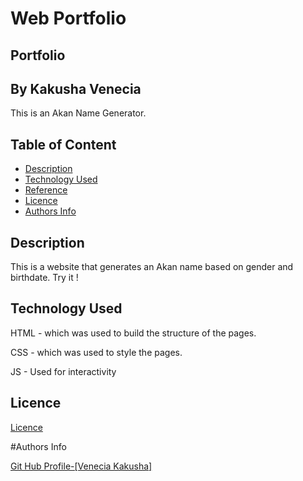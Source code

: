 # Web Portfolio
## Portfolio
## By Kakusha Venecia
This is an Akan Name Generator.

## Table of Content

+ [Description](#description)
+ [Technology Used](#technology-used)
+ [Reference](#reference)
+ [Licence](#licence)
+ [Authors Info](#author-Info)
## Description
<p> This is a website that generates an Akan name based on gender and birthdate. Try it !</p>

## Technology Used
HTML - which was used to build the structure of the pages.

CSS - which was used to style the pages.

JS - Used for interactivity
## Licence
<a href="https://github.com/KakushaVenecia/ip-two/blob/main/LICENSE">Licence<a>

#Authors Info

 <a href= "https://github.com/KakushaVenecia">Git Hub Profile-[Venecia Kakusha]<a/>